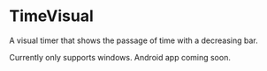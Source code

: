 # TimeVisual
A visual timer that shows the passage of time with a decreasing bar.

Currently only supports windows.
Android app coming soon.
